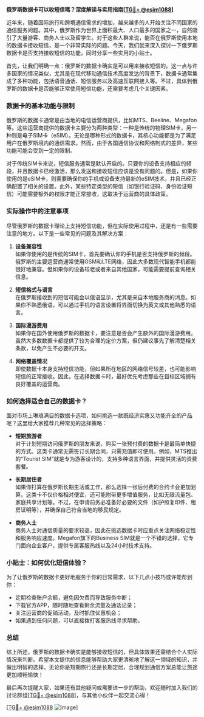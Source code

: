 **俄罗斯数据卡可以收短信嗎？深度解读与实用指南[[TG💪+ @esim1088](https://t.me/s/esim1088)]**

近年来，随着国际旅行和跨境通信需求的增加，越来越多的人开始关注不同国家的通信服务问题。其中，俄罗斯作为世界上面积最大、人口最多的国家之一，自然吸引了大量游客、商务人士以及留学生。对于这些人群来说，能否在俄罗斯使用本地的数据卡接收短信，是一个非常实际的问题。今天，我们就来深入探讨一下俄罗斯数据卡是否支持接收短信的功能，同时分享一些实用的小贴士。

首先，让我们明确一点：俄罗斯的数据卡确实是可以用来接收短信的。这一点与许多国家的情况类似，尤其是在现代移动通信技术高度发达的背景下，数据卡通常集成了多种功能，包括语音通话、短信服务以及高速互联网接入等。不过，具体到俄罗斯的数据卡是否能够正常使用短信功能，还需要考虑几个关键因素。

### 数据卡的基本功能与限制

俄罗斯的数据卡通常是由当地的电信运营商提供，比如MTS、Beeline、Megafon等。这些运营商提供的数据卡主要分为两种类型：一种是传统的物理SIM卡，另一种则是电子SIM卡（eSIM）。无论是哪种形式的数据卡，其核心功能都是为了满足用户在俄罗斯境内的通信需求。然而，由于各国通信协议和网络制式的差异，某些功能可能会受到一定的限制。

对于传统SIM卡来说，短信服务通常是默认开启的。只要你的设备支持相应的频段，并且数据卡已经激活，那么发送和接收短信应该是没有问题的。但是，如果你使用的是eSIM卡，则需要确保你的手机或设备支持最新的eSIM技术，并且已经正确配置了相关的设置。此外，某些特定类型的短信（如银行验证码、身份验证短信）可能需要额外的权限才能正常接收，这取决于运营商的具体政策。

### 实际操作中的注意事项

尽管俄罗斯的数据卡理论上支持短信功能，但在实际使用过程中，还是有一些需要注意的地方。以下是一些常见的问题及其解决方案：

1. **设备兼容性**  
   如果你使用的是传统的SIM卡，首先要确认你的手机是否支持俄罗斯的频段。俄罗斯的主要运营商通常使用GSM和LTE网络，因此大多数现代智能手机都能很好地兼容。但如果你的设备较老或者来自其他国家，可能需要提前查询相关信息。

2. **短信格式与语言**  
   在俄罗斯接收到的短信可能会以俄语显示，尤其是来自本地服务商的消息。如果你不熟悉俄语，可以通过手机的语言设置将界面切换为英文或其他熟悉的语言。

3. **国际漫游费用**  
   如果你在国外使用俄罗斯的数据卡，要注意是否会产生额外的国际漫游费用。虽然大多数数据卡都提供了较为合理的定价方案，但仍建议事先了解清楚相关条款，以免产生不必要的开支。

4. **网络覆盖情况**  
   即使数据卡本身支持短信功能，但如果所在地区的网络信号较差，也可能影响短信的正常接收。因此，在选择数据卡时，最好优先考虑那些在目标区域拥有良好覆盖的运营商。

### 如何选择适合自己的数据卡？

面对市场上琳琅满目的数据卡选项，如何挑选一款既经济实惠又功能齐全的产品呢？这里给大家推荐几种常见的选择策略：

- **短期旅游者**  
  对于计划短期访问俄罗斯的朋友来说，购买一张预付费的数据卡是最简单快捷的方式。这类卡通常无需签订长期合同，只需充值即可使用。例如，MTS推出的“Tourist SIM”就是专为游客设计的，支持多种语言界面，并提供灵活的资费套餐。

- **长期居住者**  
  如果你打算在俄罗斯长期生活或工作，那么选择一张后付费的合约卡会更加划算。这类卡不仅价格相对便宜，还可能附带更多增值服务，比如无限流量包、家庭共享计划等。不过，在申请前务必准备好必要的文件（如护照复印件、租房证明等），并确保自己符合当地的移民规定。

- **商务人士**  
  商务人士对通信质量的要求较高，因此在挑选数据卡时应重点关注网络稳定性和服务响应速度。Megafon旗下的Business SIM就是一个不错的选择，它专门面向企业客户，提供专属客服热线以及24小时技术支持。

### 小贴士：如何优化短信体验？

为了让俄罗斯的数据卡更好地服务于你的日常需求，以下几点小技巧或许能帮到你：

- 定期检查账户余额，避免因欠费而导致服务中断；
- 下载官方APP，随时随地查看剩余流量及通话记录；
- 关注运营商的促销活动，及时抓住优惠机会；
- 如果遇到任何问题，可以直接拨打客服热线寻求帮助。

### 总结

综上所述，俄罗斯的数据卡确实是能够接收短信的，但具体效果还需结合个人实际情况来判断。希望本文提供的信息能够帮助大家更清晰地了解这一领域的知识，并做出明智的选择。无论你是短期旅行还是长期定居，合理规划通信方案总能让旅途更加顺畅愉快！

最后再次提醒大家，如果还有其他疑问或需要进一步的帮助，欢迎随时加入我们的讨论群组[[TG💪+ @esim1088](https://t.me/s/esim1088)]，与其他小伙伴一起交流心得！  

[[TG💪+ @esim1088](https://t.me/s/esim1088) ![Image](https://i.postimg.cc/4NQfJmqS/Snipaste-2025-05-13-00-14-12.png)]